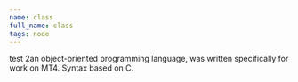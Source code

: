 ```yaml
---
name: class
full_name: class
tags: node
---
```

test 2an object-oriented programming language, was written specifically for work on MT4. Syntax based on C.